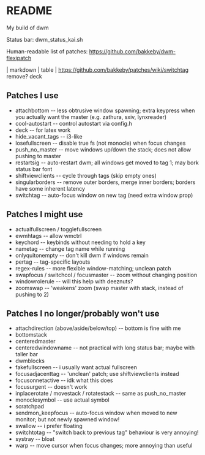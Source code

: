# README

My build of dwm

Status bar: dwm_status_kai.sh

Human-readable list of patches: https://github.com/bakkeby/dwm-flexipatch

| markdown | table |
https://github.com/bakkeby/patches/wiki/switchtag
remove? deck

## Patches I use

- attachbottom -- less obtrusive window spawning; extra keypress when you actually want the master (e.g. zathura, sxiv, lynxreader)
- cool-autostart -- control autostart via config.h
- deck -- for latex work
- hide_vacant_tags -- i3-like
- losefullscreen -- disable true fs (not monocle) when focus changes
- push_no_master -- move windows up/down the stack; does not allow pushing to master
- restartsig -- auto-restart dwm; all windows get moved to tag 1; may bork status bar font
- shiftviewclients -- cycle through tags (skip empty ones)
- singularborders -- remove outer borders, merge inner borders; borders have some inherent latency
- switchtag -- auto-focus window on new tag (need extra window prop)

## Patches I might use

- actualfullscreen / togglefullscreen
- ewmhtags -- allow wmctrl
- keychord -- keybinds without needing to hold a key
- nametag -- change tag name while running
- onlyquitonempty -- don't kill dwm if windows remain
- pertag -- tag-specific layouts
- regex-rules -- more flexible window-matching; unclean patch
- swapfocus / switchcol / focusmaster -- zoom without changing position
- windowrolerule -- will this help with deeznuts?
- zoomswap -- 'weakens' zoom (swap master with stack, instead of pushing to 2)

## Patches I no longer/probably won't use

- attachdirection (above/aside/below/top) -- bottom is fine with me
- bottomstack
- centeredmaster
- centeredwindowname -- not practical with long status bar; maybe with taller bar
- dwmblocks
- fakefullscreen -- i usually want actual fullscreen
- focusadjacenttag -- 'unclean' patch; use shiftviewclients instead
- focusonnetactive -- idk what this does
- focusurgent -- doesn't work
- inplacerotate / movestack / rotatestack -- same as push_no_master
- monoclesymbol -- use actual symbol
- scratchpad
- sendmon_keepfocus -- auto-focus window when moved to new monitor; but not newly spawned window!
- swallow -- i prefer floating
- switchtotag -- "switch back to previous tag" behaviour is very annoying!
- systray -- bloat
- warp -- move cursor when focus changes; more annoying than useful
